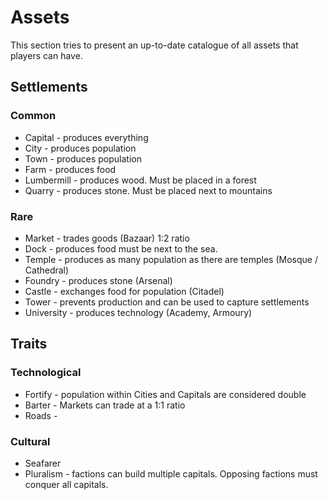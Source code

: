 # Assets

This section tries to present an up-to-date catalogue of all assets that players can have.

## Settlements

### Common

- Capital - produces everything
- City - produces population
- Town - produces population
- Farm - produces food
- Lumbermill - produces wood. Must be placed in a forest
- Quarry - produces stone. Must be placed next to mountains

### Rare

- Market - trades goods (Bazaar) 1:2 ratio
- Dock - produces food must be next to the sea.
- Temple - produces as many population as there are temples (Mosque / Cathedral)
- Foundry - produces stone (Arsenal)
- Castle - exchanges food for population (Citadel)
- Tower - prevents production and can be used to capture settlements
- University - produces technology (Academy, Armoury)

## Traits

### Technological

- Fortify - population within Cities and Capitals are considered double
- Barter - Markets can trade at a 1:1 ratio
- Roads - 

### Cultural

- Seafarer 
- Pluralism - factions can build multiple capitals. Opposing factions must conquer all capitals.
